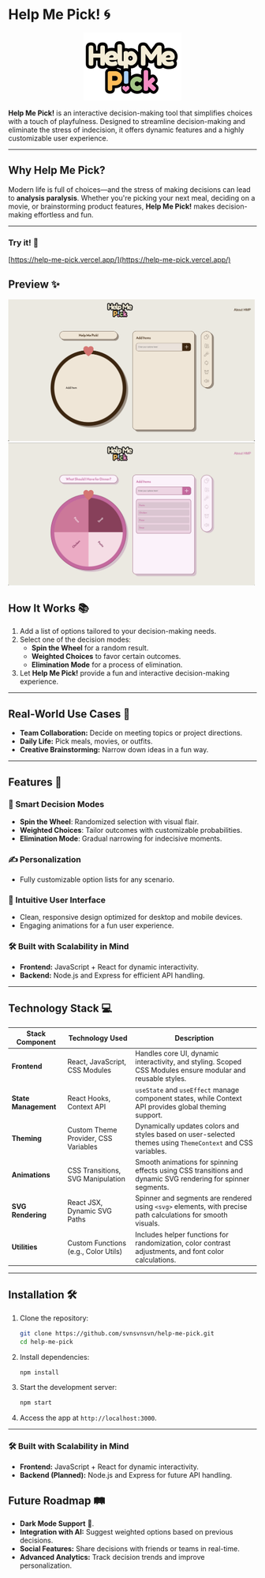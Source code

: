 # Help Me Pick! 🌀
<p align="center">
  <img src="spinner-app/src/components/media/logo.png" alt="Help Me Pick! Logo" width="200">
</p>

**Help Me Pick!** is an interactive decision-making tool that simplifies choices with a touch of playfulness. Designed to streamline decision-making and eliminate the stress of indecision, it offers dynamic features and a highly customizable user experience.

---

## Why Help Me Pick?

Modern life is full of choices—and the stress of making decisions can lead to **analysis paralysis**. Whether you're picking your next meal, deciding on a movie, or brainstorming product features, **Help Me Pick!** makes decision-making effortless and fun.

---

### Try it! 🌟
[https://help-me-pick.vercel.app/](https://help-me-pick.vercel.app/)

## Preview ✨
<div>
    <img src="spinner-app/public/default.png" alt="Help Me Pick! Preview Default" width="500">
    <img src="spinner-app/public/test.png" alt="Help Me Pick! Preview Demo" width="500">
</div>



## How It Works 📚

1. Add a list of options tailored to your decision-making needs.
2. Select one of the decision modes:
   - **Spin the Wheel** for a random result.
   - **Weighted Choices** to favor certain outcomes.
   - **Elimination Mode** for a process of elimination.
3. Let **Help Me Pick!** provide a fun and interactive decision-making experience.

---

## Real-World Use Cases 🎉

- **Team Collaboration:** Decide on meeting topics or project directions.
- **Daily Life:** Pick meals, movies, or outfits.
- **Creative Brainstorming:** Narrow down ideas in a fun way.

---

## Features 🚀

### 🎯 Smart Decision Modes
- **Spin the Wheel**: Randomized selection with visual flair.
- **Weighted Choices**: Tailor outcomes with customizable probabilities.
- **Elimination Mode**: Gradual narrowing for indecisive moments.

### ✍️ Personalization
- Fully customizable option lists for any scenario.

### 🌟 Intuitive User Interface
- Clean, responsive design optimized for desktop and mobile devices.
- Engaging animations for a fun user experience.

### 🛠️ Built with Scalability in Mind
- **Frontend:** JavaScript + React for dynamic interactivity.
- **Backend:** Node.js and Express for efficient API handling.

---

## Technology Stack 💻

| **Stack Component**    | **Technology Used**                    | **Description**                                                                                     |
|-------------------------|----------------------------------------|-----------------------------------------------------------------------------------------------------|
| **Frontend**           | React, JavaScript, CSS Modules         | Handles core UI, dynamic interactivity, and styling. Scoped CSS Modules ensure modular and reusable styles. |
| **State Management**   | React Hooks, Context API               | `useState` and `useEffect` manage component states, while Context API provides global theming support. |
| **Theming**            | Custom Theme Provider, CSS Variables   | Dynamically updates colors and styles based on user-selected themes using `ThemeContext` and CSS variables. |
| **Animations**         | CSS Transitions, SVG Manipulation      | Smooth animations for spinning effects using CSS transitions and dynamic SVG rendering for spinner segments. |
| **SVG Rendering**      | React JSX, Dynamic SVG Paths           | Spinner and segments are rendered using `<svg>` elements, with precise path calculations for smooth visuals. |
| **Utilities**          | Custom Functions (e.g., Color Utils)   | Includes helper functions for randomization, color contrast adjustments, and font color calculations. |
---

## Installation 🛠️

1. Clone the repository:
   ```bash
   git clone https://github.com/svnsvnsvn/help-me-pick.git
   cd help-me-pick
   ```

2. Install dependencies:
   ```bash
   npm install
   ```

3. Start the development server:
   ```bash
   npm start
   ```

4. Access the app at `http://localhost:3000`.

---

### 🛠️ Built with Scalability in Mind
- **Frontend:** JavaScript + React for dynamic interactivity.
- **Backend (Planned):** Node.js and Express for future API handling.

## Future Roadmap 🛤️

- **Dark Mode Support** 🌙.
- **Integration with AI:** Suggest weighted options based on previous decisions.
- **Social Features:** Share decisions with friends or teams in real-time.
- **Advanced Analytics:** Track decision trends and improve personalization.
